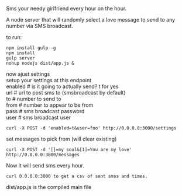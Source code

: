Sms your needy girlfriend every hour on the hour.

A node server that will randomly select a love message to send to any number via SMS broadcast.

to run:
```
npm install gulp -g
npm install
gulp server
nohup nodejs dist/app.js & 
````

now ajust settings  
setup your settings at this endpoint  
enabled # is it going to actually send? t for yes  
url # url to post sms to (smsbroadcast by default)  
to # number to send to  
from # number to appear to be from  
pass # sms broadcast password  
user # sms broadcast user  
```
curl -X POST -d 'enabled=t&user=foo' http://0.0.0.0:3000/settings
```

set messages to pick from (will clear existing)
```
curl -X POST -d '[]=my soul&[1]=You are my love' http://0.0.0.0:3000/messages
```

Now it will send sms every hour.
```
curl 0.0.0.0:3000 to get a csv of sent smss and times.
```

dist/app.js is the compiled main file
